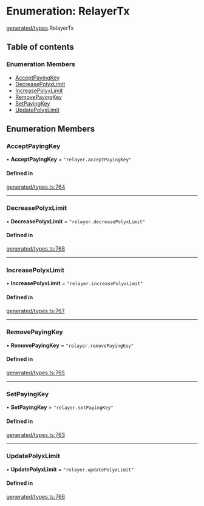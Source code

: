 # Enumeration: RelayerTx

[generated/types](../wiki/generated.types).RelayerTx

## Table of contents

### Enumeration Members

- [AcceptPayingKey](../wiki/generated.types.RelayerTx#acceptpayingkey)
- [DecreasePolyxLimit](../wiki/generated.types.RelayerTx#decreasepolyxlimit)
- [IncreasePolyxLimit](../wiki/generated.types.RelayerTx#increasepolyxlimit)
- [RemovePayingKey](../wiki/generated.types.RelayerTx#removepayingkey)
- [SetPayingKey](../wiki/generated.types.RelayerTx#setpayingkey)
- [UpdatePolyxLimit](../wiki/generated.types.RelayerTx#updatepolyxlimit)

## Enumeration Members

### AcceptPayingKey

• **AcceptPayingKey** = ``"relayer.acceptPayingKey"``

#### Defined in

[generated/types.ts:764](https://github.com/PolymeshAssociation/polymesh-sdk/blob/9a8715021/src/generated/types.ts#L764)

___

### DecreasePolyxLimit

• **DecreasePolyxLimit** = ``"relayer.decreasePolyxLimit"``

#### Defined in

[generated/types.ts:768](https://github.com/PolymeshAssociation/polymesh-sdk/blob/9a8715021/src/generated/types.ts#L768)

___

### IncreasePolyxLimit

• **IncreasePolyxLimit** = ``"relayer.increasePolyxLimit"``

#### Defined in

[generated/types.ts:767](https://github.com/PolymeshAssociation/polymesh-sdk/blob/9a8715021/src/generated/types.ts#L767)

___

### RemovePayingKey

• **RemovePayingKey** = ``"relayer.removePayingKey"``

#### Defined in

[generated/types.ts:765](https://github.com/PolymeshAssociation/polymesh-sdk/blob/9a8715021/src/generated/types.ts#L765)

___

### SetPayingKey

• **SetPayingKey** = ``"relayer.setPayingKey"``

#### Defined in

[generated/types.ts:763](https://github.com/PolymeshAssociation/polymesh-sdk/blob/9a8715021/src/generated/types.ts#L763)

___

### UpdatePolyxLimit

• **UpdatePolyxLimit** = ``"relayer.updatePolyxLimit"``

#### Defined in

[generated/types.ts:766](https://github.com/PolymeshAssociation/polymesh-sdk/blob/9a8715021/src/generated/types.ts#L766)
